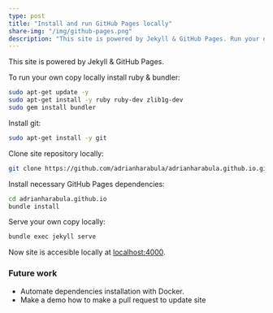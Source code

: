 ```yaml
---
type: post
title: "Install and run GitHub Pages locally"
share-img: "/img/github-pages.png"
description: "This site is powered by Jekyll & GitHub Pages. Run your own local copy following these instructions."
---
```


This site is powered by Jekyll & GitHub Pages.

To run your own copy locally install ruby & bundler:
```bash
sudo apt-get update -y
sudo apt-get install -y ruby ruby-dev zlib1g-dev
sudo gem install bundler
```

Install git:
```bash
sudo apt-get install -y git
```

Clone site repository locally:
```bash
git clone https://github.com/adrianharabula/adrianharabula.github.io.git
```

Install necessary GitHub Pages dependencies:
```bash
cd adrianharabula.github.io
bundle install
```

Serve your own copy locally:
```bash
bundle exec jekyll serve
```

Now site is accesible locally at [localhost:4000](http://localhost:4000).

### Future work
 * Automate dependencies installation with Docker.
 * Make a demo how to make a pull request to update site
